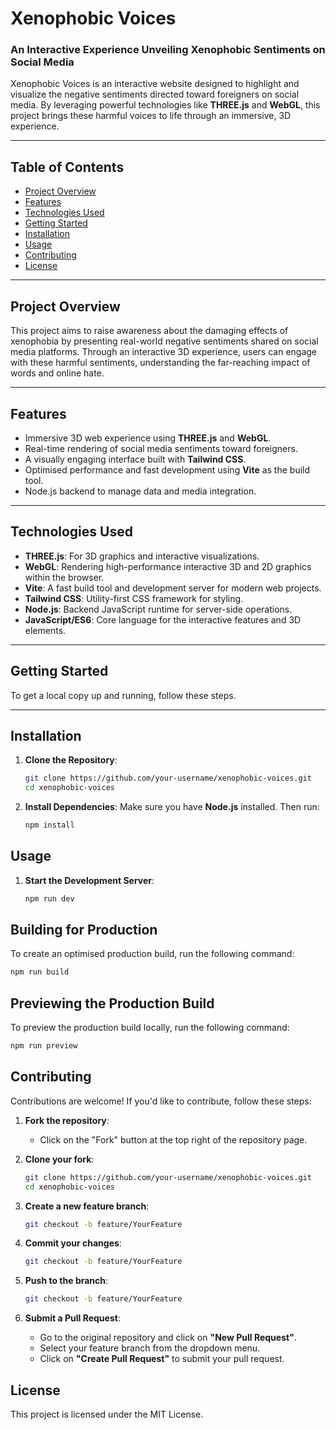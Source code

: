 # Xenophobic Voices

### An Interactive Experience Unveiling Xenophobic Sentiments on Social Media

Xenophobic Voices is an interactive website designed to highlight and visualize the negative sentiments directed toward foreigners on social media. By leveraging powerful technologies like **THREE.js** and **WebGL**, this project brings these harmful voices to life through an immersive, 3D experience.

---

## Table of Contents
- [Project Overview](#project-overview)
- [Features](#features)
- [Technologies Used](#technologies-used)
- [Getting Started](#getting-started)
- [Installation](#installation)
- [Usage](#usage)
- [Contributing](#contributing)
- [License](#license)

---

## Project Overview
This project aims to raise awareness about the damaging effects of xenophobia by presenting real-world negative sentiments shared on social media platforms. Through an interactive 3D experience, users can engage with these harmful sentiments, understanding the far-reaching impact of words and online hate.

---

## Features
- Immersive 3D web experience using **THREE.js** and **WebGL**.
- Real-time rendering of social media sentiments toward foreigners.
- A visually engaging interface built with **Tailwind CSS**.
- Optimised performance and fast development using **Vite** as the build tool.
- Node.js backend to manage data and media integration.

---

## Technologies Used
- **THREE.js**: For 3D graphics and interactive visualizations.
- **WebGL**: Rendering high-performance interactive 3D and 2D graphics within the browser.
- **Vite**: A fast build tool and development server for modern web projects.
- **Tailwind CSS**: Utility-first CSS framework for styling.
- **Node.js**: Backend JavaScript runtime for server-side operations.
- **JavaScript/ES6**: Core language for the interactive features and 3D elements.

---

## Getting Started

To get a local copy up and running, follow these steps.

---

## Installation

1. **Clone the Repository**:
   ```bash
   git clone https://github.com/your-username/xenophobic-voices.git
   cd xenophobic-voices
2. **Install Dependencies**:
   Make sure you have **Node.js** installed. Then run:
   ```bash
   npm install
   ```
## Usage

1. **Start the Development Server**:
   ```bash
   npm run dev
   
## Building for Production
To create an optimised production build, run the following command:
```bash
npm run build
```
## Previewing the Production Build
To preview the production build locally, run the following command:
```bash
npm run preview
```
## Contributing

Contributions are welcome! If you'd like to contribute, follow these steps:

1. **Fork the repository**:
   - Click on the "Fork" button at the top right of the repository page.

2. **Clone your fork**:
   ```bash
   git clone https://github.com/your-username/xenophobic-voices.git
   cd xenophobic-voices
3. **Create a new feature branch**:
   ```bash
   git checkout -b feature/YourFeature

4. **Commit your changes**:
   ```bash
   git checkout -b feature/YourFeature

5. **Push to the branch**:
   ```bash
   git checkout -b feature/YourFeature

6. **Submit a Pull Request**:
   - Go to the original repository and click on **"New Pull Request"**.
   - Select your feature branch from the dropdown menu.
   - Click on **"Create Pull Request"** to submit your pull request.

## License
This project is licensed under the MIT License.









